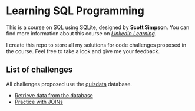 # Learning SQL Programming
This is a course on SQL using SQLite, designed by **Scott Simpson**. You can find more information about this course on [*LinkedIn Learning*][course_material_link].

I create this repo to store all my solutions for code challenges proposed in the course. Feel free to take a look and give me your feedback.

## List of challenges
All challenges proposed use the [quizdata][challenges_database] database.
- [Retrieve data from the database][retrieve_data]
- [Practice with JOINs][joins_practice]

[course_material_link]: https://www.linkedin.com/learning/learning-sql-programming-8382385
[challenges_database]:https://github.com/Ange-TOSSOU/Learning_SQL_Programming/tree/main/database

[retrieve_data]: https://github.com/Ange-TOSSOU/Learning_SQL_Programming/tree/main/retrieve_data
[joins_practice]: https://github.com/Ange-TOSSOU/Learning_SQL_Programming/tree/main/joins_practice
